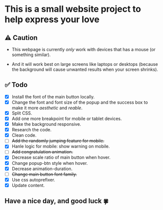# This is a small website project to help express your love

## ⚠️ Caution

- This webpage is currently _only_ work with devices that has a mouse (or something similar).

- And it will work best on large screens like laptops or desktops (because the background will cause unwanted results when your screen shrinks).

## ✅ Todo

- [x] Install the font of the main button locally.
- [x] Change the font and font size of the popup and the success box to make it more _aesthetic_ and _reable_.
- [x] Split CSS.
- [x] Add one more breakpoint for mobile or tablet devices.
- [x] Make the background responsive.
- [x] Research the code.
- [x] Clean code.
- [ ] ~~Add the randomly jumping feature for mobile.~~
- [x] Hanle logic for mobile: show warning on mobile.
- [ ] ~~Add congratulation animation.~~
- [x] Decrease scale ratio of main button when hover.
- [x] Change popup-btn style when hover.
- [x] Decrease animation-duration.
- [ ] ~~Change main button font family.~~
- [x] Use css autoprefixer.
- [x] Update content.

## Have a nice day, and good luck 🍀
